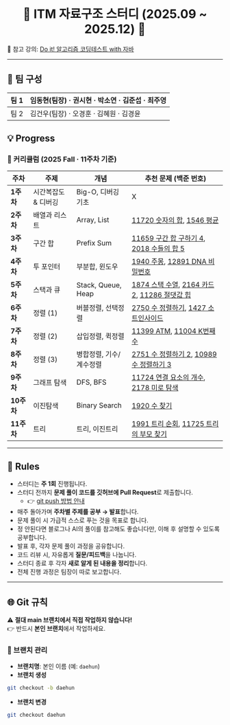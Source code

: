 <div align="center">

# 🐨 ITM 자료구조 스터디 (2025.09 ~ 2025.12) 🐨

</div>

📖 참고 강의: [Do it! 알고리즘 코딩테스트 with 자바]([https://www.inflearn.com/course/%EB%91%90%EC%9E%87-%EC%95%8C%EA%B3%A0%EB%A6%AC%EC%A6%98-%EC%BD%94%EB%94%A9%ED%85%8C%EC%8A%A4%ED%8A%B8-%EC%9E%90%EB%B0%94#curriculum](https://www.inflearn.com/course/%EB%91%90%EC%9E%87-%EC%95%8C%EA%B3%A0%EB%A6%AC%EC%A6%98-%EC%BD%94%EB%94%A9%ED%85%8C%EC%8A%A4%ED%8A%B8-%EC%9E%90%EB%B0%94))

---

## 👥 팀 구성

| 팀 1 | 임동현(팀장) · 권시현 · 박소연 · 김준섭 · 최주영 |
|------|--------------------------------------------|
| 팀 2 | 김건우(팀장) · 오경훈 · 김혜원  · 김경윤          |

## 💡 Progress

### 📆 커리큘럼 (2025 Fall · 11주차 기준)

| 주차 | 주제 | 개념 | 추천 문제 (백준 번호) |
|------|------|------|--------------------------|
| **1주차** | 시간복잡도 & 디버깅 | Big-O, 디버깅 기초 | X |
| **2주차** | 배열과 리스트 | Array, List | [11720 숫자의 합](https://www.acmicpc.net/problem/11720), [1546 평균](https://www.acmicpc.net/problem/1546) |
| **3주차** | 구간 합 | Prefix Sum | [11659 구간 합 구하기 4](https://www.acmicpc.net/problem/11659), [2018 수들의 합 5](https://www.acmicpc.net/problem/2018) |
| **4주차** | 투 포인터 | 부분합, 윈도우 | [1940 주몽](https://www.acmicpc.net/problem/1940), [12891 DNA 비밀번호](https://www.acmicpc.net/problem/12891) |
| **5주차** | 스택과 큐 | Stack, Queue, Heap | [1874 스택 수열](https://www.acmicpc.net/problem/1874), [2164 카드2](https://www.acmicpc.net/problem/2164), [11286 절댓값 힙](https://www.acmicpc.net/problem/11286) |
| **6주차** | 정렬 (1) | 버블정렬, 선택정렬 | [2750 수 정렬하기](https://www.acmicpc.net/problem/2750), [1427 소트인사이드](https://www.acmicpc.net/problem/1427) |
| **7주차** | 정렬 (2) | 삽입정렬, 퀵정렬 | [11399 ATM](https://www.acmicpc.net/problem/11399), [11004 K번째 수](https://www.acmicpc.net/problem/11004) |
| **8주차** | 정렬 (3) | 병합정렬, 기수/계수정렬 | [2751 수 정렬하기 2](https://www.acmicpc.net/problem/2751), [10989 수 정렬하기 3](https://www.acmicpc.net/problem/10989) |
| **9주차** | 그래프 탐색 | DFS, BFS | [11724 연결 요소의 개수](https://www.acmicpc.net/problem/11724), [2178 미로 탐색](https://www.acmicpc.net/problem/2178) |
| **10주차** | 이진탐색 | Binary Search | [1920 수 찾기](https://www.acmicpc.net/problem/1920) |
| **11주차** | 트리 | 트리, 이진트리 | [1991 트리 순회](https://www.acmicpc.net/problem/1991), [11725 트리의 부모 찾기](https://www.acmicpc.net/problem/11725) |

---

## 📃 Rules

- 스터디는 **주 1회** 진행됩니다.  
- 스터디 전까지 **문제 풀이 코드를 깃허브에 Pull Request**로 제출합니다.  
  - 👉 [git push 방법 안내](https://github.com/mmuhunn/DataStructureStudy/issues/1)
- 매주 돌아가며 **주차별 주제를 공부 → 발표**합니다.
- 문제 풀이 시 가급적 스스로 푸는 것을 목표로 합니다.
- 정 안된다면 블로그나 AI의 풀이를 참고해도 좋습니다만, 이해 후 설명할 수 있도록 공부합니다.
- 발표 후, 각자 문제 풀이 과정을 공유합니다.  
- 코드 리뷰 시, 자유롭게 **질문/피드백**을 나눕니다.  
- 스터디 종료 후 각자 **새로 알게 된 내용을 정리**합니다.  
- 전체 진행 과정은 팀장이 따로 보고합니다.  

---

## 🌐 Git 규칙

⚠️ **절대 main 브랜치에서 직접 작업하지 않습니다!**  
👉 반드시 **본인 브랜치**에서 작업하세요.

### 🔹 브랜치 관리
- **브랜치명**: 본인 이름 (예: `daehun`)
- **브랜치 생성**
```bash
git checkout -b daehun
```
- **브랜치 변경**
```bash
git checkout daehun
```


